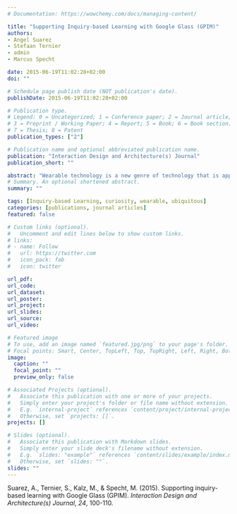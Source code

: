 ```yaml
---
# Documentation: https://wowchemy.com/docs/managing-content/

title: "Supporting Inquiry-based Learning with Google Glass (GPIM)"
authors:
- Angel Suarez
- Stefaan Ternier
- admin
- Marcus Specht

date: 2015-06-19T11:02:28+02:00
doi: ""

# Schedule page publish date (NOT publication's date).
publishDate: 2015-06-19T11:02:28+02:00

# Publication type.
# Legend: 0 = Uncategorized; 1 = Conference paper; 2 = Journal article;
# 3 = Preprint / Working Paper; 4 = Report; 5 = Book; 6 = Book section;
# 7 = Thesis; 8 = Patent
publication_types: ["2"]

# Publication name and optional abbreviated publication name.
publication: "Interaction Design and Architecture(s) Journal"
publication_short: ""

abstract: "Wearable technology is a new genre of technology that is appearing to enhance learning in context. This manuscript introduces a Google Glass application to support Inquiry-based Learning (IBL). Applying Google Glass to IBL, we aim to transform the learning process into a more seamless, personal and meaningful learning experience. Google Glass aids users from a first person perspective with hands-free interaction. This paper first introduces the educational background and the framework behind the application. Next, the Personal Inquiry Manager (PIM) of the weSPOT project is introduced. The design and functionalities of Glassware PIM (GPIM) are explained in detail. The paper concludes with open issues for future research, especially focused on evaluation and further developments."
# Summary. An optional shortened abstract.
summary: ""

tags: [Inquiry-based Learning, curiosity, wearable, ubiquitous]
categories: [publications, journal articles]
featured: false

# Custom links (optional).
#   Uncomment and edit lines below to show custom links.
# links:
# - name: Follow
#   url: https://twitter.com
#   icon_pack: fab
#   icon: twitter

url_pdf:
url_code:
url_dataset:
url_poster:
url_project:
url_slides:
url_source:
url_video:

# Featured image
# To use, add an image named `featured.jpg/png` to your page's folder. 
# Focal points: Smart, Center, TopLeft, Top, TopRight, Left, Right, BottomLeft, Bottom, BottomRight.
image:
  caption: ""
  focal_point: ""
  preview_only: false

# Associated Projects (optional).
#   Associate this publication with one or more of your projects.
#   Simply enter your project's folder or file name without extension.
#   E.g. `internal-project` references `content/project/internal-project/index.md`.
#   Otherwise, set `projects: []`.
projects: []

# Slides (optional).
#   Associate this publication with Markdown slides.
#   Simply enter your slide deck's filename without extension.
#   E.g. `slides: "example"` references `content/slides/example/index.md`.
#   Otherwise, set `slides: ""`.
slides: ""
---
```


Suarez, A., Ternier, S., Kalz, M., & Specht, M. (2015). Supporting inquiry-based learning with Google Glass (GPIM). *Interaction Design and Architecture(s) Journal*, *24*, 100-110.